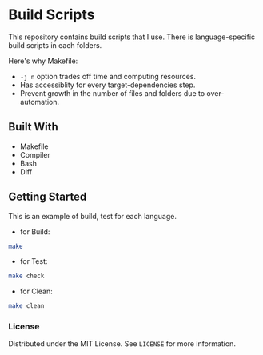 # Build Scripts

This repository contains build scripts that I use.  There is language-specific build scripts in each folders.

Here's why Makefile:

* `-j n` option trades off time and computing resources.
* Has accessiblity for every target-dependencies step.
* Prevent growth in the number of files and folders due to over-automation.

## Built With

* Makefile
* Compiler
* Bash
* Diff

## Getting Started

This is an example of build, test for each language.

* for Build:

```bash
make
```

* for Test:

```bash
make check
```

* for Clean:

```bash
make clean
```

### License

Distributed under the MIT License. See `LICENSE` for more information.
